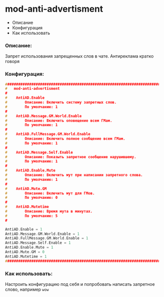 # mod-anti-advertisment

- Описание
- Конфигурация
- Как использовать

### Описание:
Запрет использования запрещенных слов в чате. Антиреклама кратко говоря

### Конфигурация:
```cpp
###################################################################################################
#	mod-anti-advertisment
#
#    AntiAD.Enable
#        Описание: Включить систему запретных слов.
#        По умолчанию: 1
#
#    AntiAD.Message.GM.World.Enable
#        Описание: Включить оповещение всем ГМам.
#        По умолчанию: 1
#
#    AntiAD.FullMessage.GM.World.Enable
#        Описание: Включить полное сообщение всем ГМам.
#        По умолчанию: 1
#
#    AntiAD.Message.Self.Enable
#        Описание: Показыть запретное сообщение нарушившему.
#        По умолчанию: 1
#
#    AntiAD.Enable.Mute
#        Описание: Включить мут при написании запретного слова.
#        По умолчанию: 1
#
#    AntiAD.Mute.GM 
#        Описание: Включить мут для ГМов.
#        По умолчанию: 0
#
#    AntiAD.Mutetime 
#        Описание: Время мута в минутах.
#        По умолчанию: 5
#

AntiAD.Enable = 1
AntiAD.Message.GM.World.Enable = 1
AntiAD.FullMessage.GM.World.Enable = 1
AntiAD.Message.Self.Enable = 1
AntiAD.Enable.Mute = 1
AntiAD.Mute.GM = 0
AntiAD.Mutetime = 1
###################################################################################################
```

### Как использовать:
Настроить конфигурацию под себя и попробовать написать запретное слово, например `wow`
